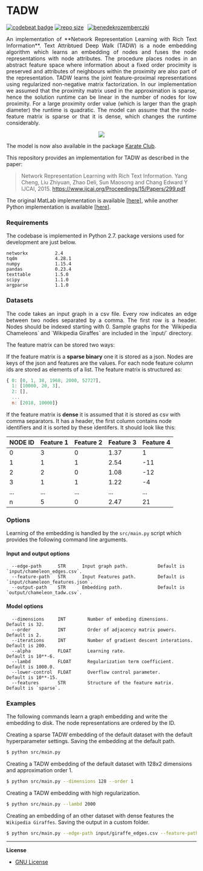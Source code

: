 TADW
============================================
[![codebeat badge](https://codebeat.co/badges/0ce9432b-8c6b-402d-9270-fbd5247106bf)](https://codebeat.co/projects/github-com-benedekrozemberczki-tadw-master) [![repo size](https://img.shields.io/github/repo-size/benedekrozemberczki/TADW.svg)](https://github.com/benedekrozemberczki/TADW/archive/master.zip)⠀[![benedekrozemberczki](https://img.shields.io/twitter/follow/benrozemberczki?style=social&logo=twitter)](https://twitter.com/intent/follow?screen_name=benrozemberczki)⠀⠀


<p align="justify">
An implementation of **Network Representation Learning with Rich Text Information**. Text Attribtued Deep Walk (TADW) is a node embedding algorithm which learns an embedding of nodes and fuses the node representations with node attributes. The procedure places nodes in an abstract feature space where information about a fixed order procimity is preserved and attributes of neighbours within the proximity are also part of the representation. TADW learns the joint feature-proximal representations using regularized non-negative matrix factorization. In our implementation we assumed that the proximity matrix used in the approximation is sparse, hence the solution runtime can be linear in the number of nodes for low proximity. For a large proximity order value (which is larger than the graph diameter) the runtime is quadratic. The model can assume that the node-feature matrix is sparse or that it is dense, which changes the runtime considerably. </p>
  
<div style="text-align:center"><img src ="fscnmf.png" ,width=720/></div>

The model is now also available in the package [Karate Club](https://github.com/benedekrozemberczki/karateclub).

This repository provides an implementation for TADW as described in the paper:
> Network Representation Learning with Rich Text Information.
> Yang Cheng, Liu Zhiyuan, Zhao Deli, Sun Maosong and Chang Edward Y
> IJCAI, 2015.
> https://www.ijcai.org/Proceedings/15/Papers/299.pdf

The original MatLab implementation is available [[here]](https://github.com/albertyang33/TADW), while another Python implementation is available [[here]](https://github.com/thunlp/OpenNE). 

### Requirements

The codebase is implemented in Python 2.7. package versions used for development are just below.
```
networkx          2.4
tqdm              4.28.1
numpy             1.15.4
pandas            0.23.4
texttable         1.5.0
scipy             1.1.0
argparse          1.1.0
```

### Datasets
<p align="justify">
The code takes an input graph in a csv file. Every row indicates an edge between two nodes separated by a comma. The first row is a header. Nodes should be indexed starting with 0. Sample graphs for the `Wikipedia Chameleons` and `Wikipedia Giraffes` are included in the  `input/` directory. </p>

The feature matrix can be stored two ways:

If the feature matrix is a **sparse binary** one it is stored as a json. Nodes are keys of the json and features are the values. For each node feature column ids are stored as elements of a list. The feature matrix is structured as:

```javascript
{ 0: [0, 1, 38, 1968, 2000, 52727],
  1: [10000, 20, 3],
  2: [],
  ...
  n: [2018, 10000]}
```
If the feature matrix is **dense** it is assumed that it is stored as csv with comma separators. It has a header, the first column contains node identifiers and it is sorted by these identifers. It should look like this:

| **NODE ID**| **Feature 1** | **Feature 2** | **Feature 3** | **Feature 4** |
| --- | --- | --- | --- |--- |
| 0 | 3 |0 |1.37 |1 |
| 1 | 1 |1 |2.54 |-11 |
| 2 | 2 |0 |1.08 |-12 |
| 3 | 1 |1 |1.22 |-4 |
| ... | ... |... |... |... |
| n | 5 |0 |2.47 |21 |

### Options

Learning of the embedding is handled by the `src/main.py` script which provides the following command line arguments.

#### Input and output options

```
  --edge-path      STR      Input graph path.           Default is `input/chameleon_edges.csv`.
  --feature-path   STR      Input Features path.        Default is `input/chameleon_features.json`.
  --output-path    STR      Embedding path.             Default is `output/chameleon_tadw.csv`.
```

#### Model options

```
  --dimensions     INT        Number of embeding dimensions.                     Default is 32.
  --order          INT        Order of adjacency matrix powers.                  Default is 2.
  --iterations     INT        Number of gradient descent interations.            Default is 200.
  --alpha          FLOAT      Learning rate.                                     Default is 10**-6.
  --lambd          FLOAT      Regularization term coefficient.                   Default is 1000.0.  
  --lower-control  FLOAT      Overflow control parameter.                        Default is 10**-15.
  --features       STR        Structure of the feature matrix.                   Default is `sparse`. 
```

### Examples

The following commands learn a graph embedding and write the embedding to disk. The node representations are ordered by the ID.

Creating a sparse TADW embedding of the default dataset with the default hyperparameter settings. Saving the embedding at the default path.

```sh
$ python src/main.py
```
Creating a TADW embedding of the default dataset with 128x2 dimensions and approximation order 1.

```sh
$ python src/main.py --dimensions 128 --order 1
```

Creating a TADW  embedding with high regularization.

```sh
$ python src/main.py --lambd 2000
```

Creating an embedding of an other dataset with dense features the `Wikipedia Giraffes`. Saving the output in a custom folder.

```sh
$ python src/main.py --edge-path input/giraffe_edges.csv --feature-path input/giraffe_features.csv --output-path output/giraffe_tadw.csv --features dense
```

--------------------------------------------------------------------------------

**License**

- [GNU License](https://github.com/benedekrozemberczki/TADW/blob/master/LICENSE)
